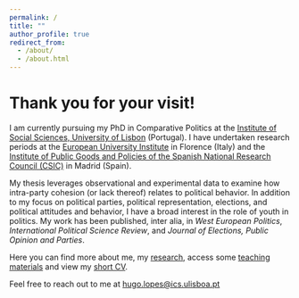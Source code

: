 ```yaml
---
permalink: /
title: ""
author_profile: true
redirect_from: 
  - /about/
  - /about.html
---
```


Thank you for your visit!
======

I am currently pursuing my PhD in Comparative Politics at the [Institute of Social Sciences, University of Lisbon](https://www.ics.ulisboa.pt/) (Portugal). I have undertaken research periods at the [European University Institute](https://www.eui.eu/en/academic-units/political-and-social-sciences) in Florence (Italy) and the [Institute of Public Goods and Policies of the Spanish National Research Council (CSIC)](https://ipp.csic.es/en/about-ipp) in Madrid (Spain).

My thesis leverages observational and experimental data to examine how intra-party cohesion (or lack thereof) relates to political behavior. In addition to my focus on political parties, political representation, elections, and political attitudes and behavior, I have a broad interest in the role of youth in politics. My work has been published, inter alia, in <i>West European Politics</i>, <i>International Political Science Review</i>, and <i>Journal of Elections, Public Opinion and Parties</i>. 

Here you can find more about me, my [research](https://hugoferrinholopes.github.io/publications/), access some [teaching materials](https://hugoferrinholopes.github.io/teaching/) and view my [short CV](https://hugoferrinholopes.github.io/cv/).

Feel free to reach out to me at [hugo.lopes@ics.ulisboa.pt](hugo.lopes@ics.ulisboa.pt)
